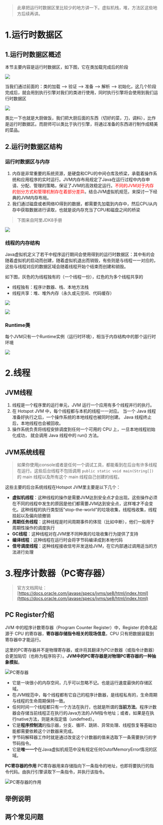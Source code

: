 >此章把运行时数据区里比较少的地方讲一下。虚拟机栈，堆，方法区这些地方后续再讲。

# 1.运行时数据区
## 1.运行时数据区概述
本节主要内容是运行时数据区，如下图，它在类加载完成后的阶段

![](https://ypic.oss-cn-hangzhou.aliyuncs.com/202210231339304.png)

当我们通过前面的：类的加载 –> 验证 –> 准备 –> 解析 –> 初始化，这几个阶段完成后，就会用到执行引擎对我们的类进行使用，同时执行引擎将会使用到我们运行时数据区

![](https://ypic.oss-cn-hangzhou.aliyuncs.com/202210231340616.png)

类比一下也就是大厨做饭，我们把大厨后面的东西（切好的菜，刀，调料），比作是运行时数据区。而厨师可以类比于执行引擎，将通过准备的东西进行制作成精美的菜品。

## 2.运行时数据区结构
### 运行时数据区与内存
1)  内存是非常重要的系统资源，是硬盘和CPU的中间仓库及桥梁，承载着操作系统和应用程序的实时运行。JVM内存布局规定了Java在运行过程中内存申请、分配、管理的策略，保证了JVM的高效稳定运行。<font color="red">不同的JVM对于内存的划分方式和管理机制存在着部分差异</font>。结合JVM虚拟机规范，来探讨一下经典的JVM内存布局。
2) 我们通过磁盘或者网络IO得到的数据，都需要先加载到内存中，然后CPU从内存中获取数据进行读取，也就是说内存充当了CPU和磁盘之间的桥梁

> 下图来自阿里JDK8手册

![](https://ypic.oss-cn-hangzhou.aliyuncs.com/202210231447440.png)

### 线程的内存结构
Java虚拟机定义了若干中程序运行期间会使用得到的运行时数据区：其中有的会随着虚拟机的启动而创建，随着虚拟机退出而销毁，有些则是与线程一一对应的，这些与线程对应的数据区域会随着线程开始个结束而创建和销毁。

如下图，灰色的为线程独有的（一个线程一份），红色的为多个线程共享的
- 线程独有：程序计数器、栈、本地方法栈
- 线程共享：堆、堆外内存（永久或元空间、代码缓存）

![](https://ypic.oss-cn-hangzhou.aliyuncs.com/202210231457550.png)

![](https://ypic.oss-cn-hangzhou.aliyuncs.com/202210231456548.png)

### Runtime类
每个JVM只有一个Runtime实例（运行时环境），相当于内存结构中的那个运行时环境

![](https://ypic.oss-cn-hangzhou.aliyuncs.com/202210231506067.png)

# 2.线程
## JVM线程
1) 线程是一个程序里的运行单元，JVM 运行一个应用有多个线程并行的执行。
2) 在 Hotspot JVM 中，每个线程都与本机的线程一一对应。
     当一个 Java 线程准备好执行之后，一个操作系统的本地线程也被同时创建。
     Java 线程终止后，本地线程也会被回收。
3) 操作系统负责将线程安排调度到任何一个可用的 CPU 上，一旦本地线程初始化成功，
     就会调用 Java 线程中的 run() 方法。

## JVM系统线程
>  如果你使用jconsole或者是任何一个调试工具，都能看到在后台有许多线程在运行。这些后台线程不包括调用 `public static void main(String[])` 的 main 线程以及所有这个 main 线程自己创建的线程。

这些主要的后台系统线程在Hotspot JVM里主要是以下几个：
-  **虚拟机线程**：这种线程的操作是需要JVM达到安全点才会出现。这些操作必须在不同的线程中发生的原因是他们都需要JVM达到安全点，这样堆才不会变化。这种线程的执行类型括”stop-the-world”的垃圾收集，线程栈收集，线程挂起以及偏向锁撤销
-  **周期任务线程**：这种线程是时间周期事件的体现（比如中断），他们一般用于周期性操作的调度执行
-  **GC线程**：这种线程对在JVM里不同种类的垃圾收集行为提供了支持
-  **编译线程**：这种线程在运行时会将字节码编译成到本地代码
-  **信号调度线程**：这种线程接收信号并发送给JVM，在它内部通过调用适当的方法进行处理

# 3.程序计数器（PC寄存器）
>官方文档网址：[https://docs.oracle.com/javase/specs/jvms/se8/html/index.html](https://docs.oracle.com/javase/specs/jvms/se8/html/index.html)

## PC Register介绍
JVM 中的程序计数寄存器（Program Counter Register）中，Register 的命名起源于 CPU 的寄存器，**寄存器存储指令相关的现场信息**，CPU 只有把数据装载到寄存器中才能运行。

这里的PC寄存器并不是物理寄存器，或许将其翻译为PC计数器（或指令计数器）会更加贴切（也称为程序钩子）。**JVM中的PC寄存器是对物理PC寄存器的一种抽象模拟**。

![PC寄存器](https://ypic.oss-cn-hangzhou.aliyuncs.com/202210231525374.png)

- 它是一块很小的内存空间，几乎可以忽略不记。也是运行速度最快的存储区域。
- 在JVM规范中，每个线程都有它自己的程序计数器，是线程私有的，生命周期与线程的生命周期保持一致。
- 任何时间一个线程都只有一个方法在执行，也就是所谓的**当前方法**。程序计数器会存储当前线程正在执行的Java方法的JVM指令地址；或者，如果是在执行native方法，则是未指定值（undefned）。
- 它是**程序控制流**的指示器，分支、循环、跳转、异常处理、线程恢复等基础功能都需要依赖这个计数器来完成。
- 字节码解释器工作时就是通过改变这个计数器的值来选取下一条需要执行的字节码指令。
- 它是**唯一一个**在Java虚拟机规范中没有规定任何OutofMemoryError情况的区域。

**PC寄存器的作用**
PC寄存器用来存储指向下一条指令的地址，也即将要执行的指令代码。由执行引擎读取下一条指令，并执行该指令。

![PC寄存器的作用](https://ypic.oss-cn-hangzhou.aliyuncs.com/202210231532369.png)

## 举例说明





## 两个常见问题
